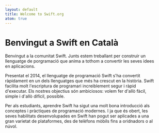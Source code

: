```yaml
---
layout: default
title: Welcome to Swift.org
atom: true
---
```


# Benvingut a Swift en Català

Benvingut a la comunitat Swift. Junts estem treballant per construir un llenguatge de porgramació que anima a tothom a convertir les seves idees en aplicacions.

Presentat el 2014, el llenguatge de programació Swift s'ha convertit ràpidament en un dels llenguatges que més ha crescut en la història. Swift facilita molt l'escriptura de programari increiblement segur i ràpid d'executar. Els nostres objectius són ambiciosos: volem fer d'allò fàcil, simple i d'allò difícil, possible.

Per als estudiants, aprendre Swift ha sigut una molt bona introducció als conceptes i pràctiques de programació modernes. I ja que és obert, les seves habilitats desenvolupades en Swift han pogut ser aplicades a una gran varietat de plataformes, des de telèfons mòbils fins a oridnadors o al núvol.

